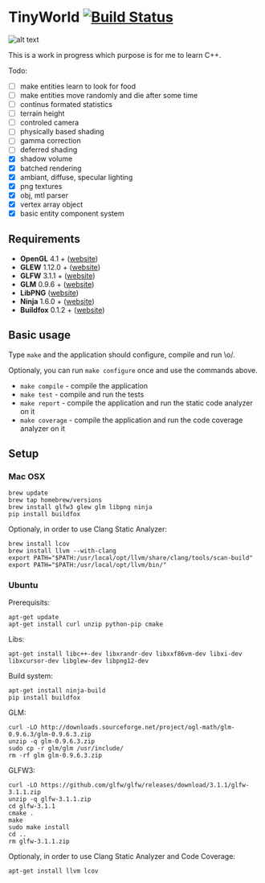 # TinyWorld [![Build Status](https://travis-ci.org/xpac27/TinyWorld.svg?branch=master)](https://travis-ci.org/xpac27/TinyWorld)

![alt text](https://github.com/xpac27/TinyWorld/raw/master/screenshots/Screen-Shot-2015-07-12-at-21.35.38.png)

This is a work in progress which purpose is for me to learn C++.

Todo:
- [ ] make entities learn to look for food
- [ ] make entities move randomly and die after some time
- [ ] continus formated statistics
- [ ] terrain height
- [ ] controled camera
- [ ] physically based shading
- [ ] gamma correction
- [ ] deferred shading
- [x] shadow volume
- [x] batched rendering
- [x] ambiant, diffuse, specular lighting
- [x] png textures
- [x] obj, mtl parser
- [x] vertex array object
- [x] basic entity component system

## Requirements

* **OpenGL** 4.1 + ([website](https://www.opengl.org/))
* **GLEW** 1.12.0 + ([website](http://glew.sourceforge.net/))
* **GLFW** 3.1.1 + ([website](glfw.org/index.html))
* **GLM** 0.9.6 + ([website](glm.g-truc.net))
* **LibPNG** ([website](http://www.libpng.org/pub/png/libpng.html))
* **Ninja** 1.6.0 + ([website](https://martine.github.io/ninja/))
* **Buildfox** 0.1.2 + ([website](https://github.com/beardsvibe/buildfox))

## Basic usage

Type `make` and the application should configure, compile and run \o/.

Optionaly, you can run `make configure` once and use the commands above.

- `make compile` - compile the application
- `make test` - compile and run the tests
- `make report` - compile the application and run the static code analyzer on it
- `make coverage` - compile the application and run the code coverage analyzer on it

## Setup

### Mac OSX

	brew update
	brew tap homebrew/versions
	brew install glfw3 glew glm libpng ninja
	pip install buildfox

Optionaly, in order to use Clang Static Analyzer:

	brew install lcov
	brew install llvm --with-clang
	export PATH="$PATH:/usr/local/opt/llvm/share/clang/tools/scan-build"
	export PATH="$PATH:/usr/local/opt/llvm/bin/"

### Ubuntu

Prerequisits:

    apt-get update
    apt-get install curl unzip python-pip cmake

Libs:

    apt-get install libc++-dev libxrandr-dev libxxf86vm-dev libxi-dev libxcursor-dev libglew-dev libpng12-dev

Build system:

    apt-get install ninja-build
    pip install buildfox

GLM:

    curl -LO http://downloads.sourceforge.net/project/ogl-math/glm-0.9.6.3/glm-0.9.6.3.zip
    unzip -q glm-0.9.6.3.zip
    sudo cp -r glm/glm /usr/include/
    rm -rf glm glm-0.9.6.3.zip

GLFW3:

    curl -LO https://github.com/glfw/glfw/releases/download/3.1.1/glfw-3.1.1.zip
    unzip -q glfw-3.1.1.zip
    cd glfw-3.1.1
    cmake .
    make
    sudo make install
    cd ..
    rm glfw-3.1.1.zip

Optionaly, in order to use Clang Static Analyzer and Code Coverage:

    apt-get install llvm lcov
